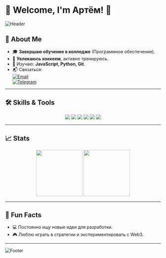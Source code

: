 # 🌟 Welcome, I'm Артём! 👋  

![Header](https://capsule-render.vercel.app/api?type=waving&color=gradient&text=Hi%20there,%20I'm%20Artem!&fontAlign=50&fontAlignY=40&height=200&desc=Software%20Developer%20&%20Tech%20Enthusiast&descAlignY=65&descAlign=50)

## 🚀 About Me  
- 🎓 **Завершаю обучение в колледже** (Программное обеспечение).   
- 🏒 **Увлекаюсь хоккеем**, активно тренируюсь.  
- 🌱 Изучаю: **JavaScript, Python, Git**.  
- 📬 Связаться:  
  [![Email](https://img.shields.io/badge/-Email-D14836?logo=gmail&logoColor=white&style=for-the-badge)](mailto:ar.gubarev50@gmail.com)  
  [![Telegram](https://img.shields.io/badge/-Telegram-2CA5E0?logo=telegram&logoColor=white&style=for-the-badge)](#)  

---

## 🛠️ Skills & Tools  
<p align="center">
  <img src="https://img.shields.io/badge/-HTML5-E34F26?logo=html5&logoColor=white&style=flat-square" />
  <img src="https://img.shields.io/badge/-CSS3-1572B6?logo=css3&logoColor=white&style=flat-square" />
  <img src="https://img.shields.io/badge/-JavaScript-F7DF1E?logo=javascript&logoColor=black&style=flat-square" />
  <img src="https://img.shields.io/badge/-Python-3776AB?logo=python&logoColor=white&style=flat-square" />
  <img src="https://img.shields.io/badge/-Git-F05032?logo=git&logoColor=white&style=flat-square" />
  <img src="https://img.shields.io/badge/-GitHub-181717?logo=github&logoColor=white&style=flat-square" />
</p>

---

## 📈 Stats  
<p align="center">
  <img src="https://github-readme-stats.vercel.app/api?username=Edith509&show_icons=true&theme=radical" height="150" />
  <img src="https://github-readme-stats.vercel.app/api/top-langs/?username=Edith509&layout=compact&theme=radical" height="150" />
</p>

---

## 🎯 Fun Facts  
- 💻 Постоянно ищу новые идеи для разработки.  
- 🎮 Люблю играть в стратегии и экспериментировать с Web3.  

---

![Footer](https://capsule-render.vercel.app/api?type=waving&color=gradient&section=footer)
